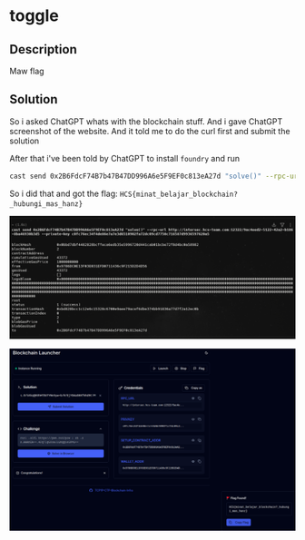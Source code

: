 # toggle

## Description

Maw flag

## Solution

So i asked ChatGPT whats with the blockchain stuff. And i gave ChatGPT screenshot of the website. And it told me to do the curl first and submit the solution

After that i've been told by ChatGPT to install `foundry` and run 

``` bash
cast send 0x2B6FdcF74B7b47B47DD996A6e5F9EF0c813eA27d "solve()" --rpc-url http://intersec.hcs-team.com:12322/9ac4eed2-5122-42a2-b186-8ba46930b3d5 --private-key c0fc76ec34f4de86e7a7e3d6510902fa72dc09cd7750c716587d9936597620a5
```

So i did that and got the flag: `HCS{minat_belajar_blockchain?_hubungi_mas_hanz}`

![process](./process.png)

![flag](./flag.png)
